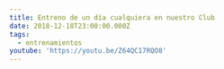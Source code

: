 ```yaml
---
title: Entreno de un día cualquiera en nuestro Club
date: 2018-12-18T23:00:00.000Z
tags:
  - entrenamientos
youtube: 'https://youtu.be/Z64QC17RQO8'
---
```


